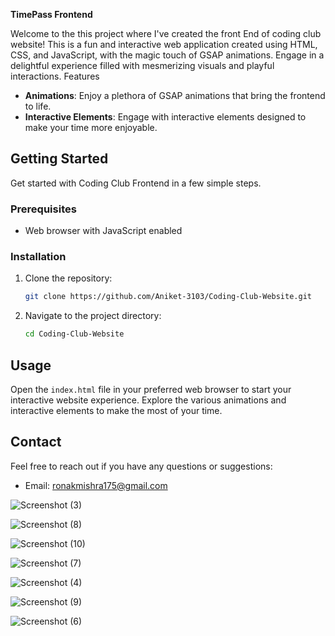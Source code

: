 **TimePass Frontend**

Welcome to the this project where I've created the front End of coding club website! This is a fun and interactive web application created using HTML, CSS, and JavaScript, with the magic touch of GSAP animations. Engage in a delightful experience filled with mesmerizing visuals and playful interactions.
Features

- **Animations**: Enjoy a plethora of GSAP animations that bring the frontend to life.
- **Interactive Elements**: Engage with interactive elements designed to make your time more enjoyable.

## Getting Started

Get started with Coding Club Frontend in a few simple steps.

### Prerequisites

- Web browser with JavaScript enabled

### Installation

1. Clone the repository:

    ```bash
    git clone https://github.com/Aniket-3103/Coding-Club-Website.git
    ```

2. Navigate to the project directory:

    ```bash
    cd Coding-Club-Website
    ```

## Usage

Open the `index.html` file in your preferred web browser to start your interactive website experience. Explore the various animations and interactive elements to make the most of your time.


## Contact

Feel free to reach out if you have any questions or suggestions:

- Email: ronakmishra175@gmail.com

![Screenshot (3)](https://github.com/Aniket-3103/Coding-Club-Website/assets/152020923/8c14c2fc-d871-4dd2-93f4-55112c7a4309)

![Screenshot (8)](https://github.com/Aniket-3103/Coding-Club-Website/assets/152020923/6ed02bb0-da87-458b-b337-82acb3eebab8)

![Screenshot (10)](https://github.com/Aniket-3103/Coding-Club-Website/assets/152020923/e9d9ec0c-cc17-4c2e-9d0e-fb9ce3c43be2)

![Screenshot (7)](https://github.com/Aniket-3103/Coding-Club-Website/assets/152020923/834a57bb-f932-4996-b956-2ced1ec1d4e0)

![Screenshot (4)](https://github.com/Aniket-3103/Coding-Club-Website/assets/152020923/37b0caa8-262e-44b4-98e3-939fd30ee365)

![Screenshot (9)](https://github.com/Aniket-3103/Coding-Club-Website/assets/152020923/6908e2ae-4e02-4847-ac61-fab28c5418c7)

![Screenshot (6)](https://github.com/Aniket-3103/Coding-Club-Website/assets/152020923/4a57c855-24db-424c-ac0a-9ba1eb12883b)
